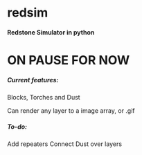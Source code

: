 # redsim
#### Redstone Simulator in python
# ON PAUSE FOR NOW

##### Current features:
Blocks, Torches and Dust

Can render any layer to a image array, or .gif
##### To-do:
Add repeaters
Connect Dust over layers